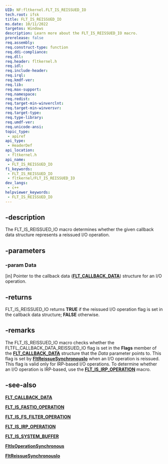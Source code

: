 ```yaml
---
UID: NF:fltkernel.FLT_IS_REISSUED_IO
tech.root: ifsk
title: FLT_IS_REISSUED_IO
ms.date: 10/11/2022
targetos: Windows
description: Learn more about the FLT_IS_REISSUED_IO macro.
prerelease: false
req.assembly: 
req.construct-type: function
req.ddi-compliance: 
req.dll: 
req.header: fltkernel.h
req.idl: 
req.include-header: 
req.irql: 
req.kmdf-ver: 
req.lib: 
req.max-support: 
req.namespace: 
req.redist: 
req.target-min-winverclnt: 
req.target-min-winversvr: 
req.target-type: 
req.type-library: 
req.umdf-ver: 
req.unicode-ansi: 
topic_type:
 - apiref
api_type:
 - HeaderDef
api_location:
 - fltkernel.h
api_name:
 - FLT_IS_REISSUED_IO
f1_keywords:
 - FLT_IS_REISSUED_IO
 - fltkernel/FLT_IS_REISSUED_IO
dev_langs:
 - c++
helpviewer_keywords:
 - FLT_IS_REISSUED_IO
---
```


## -description

The FLT\_IS\_REISSUED\_IO macro determines whether the given callback data structure represents a reissued I/O operation.

## -parameters

### -param Data

[in] Pointer to the callback data ([**FLT\_CALLBACK\_DATA**](ns-fltkernel-_flt_callback_data.md)) structure for an I/O operation.

## -returns

FLT\_IS\_REISSUED\_IO returns **TRUE** if the reissued I/O operation flag is set in the callback data structure; **FALSE** otherwise.

## -remarks

The FLT\_IS\_REISSUED\_IO macro checks whether the FLTFL\_CALLBACK\_DATA\_REISSUED\_IO flag is set in the **Flags** member of the [**FLT\_CALLBACK\_DATA**](ns-fltkernel-_flt_callback_data.md) structure that the *Data* parameter points to. This flag is set by [**FltReissueSynchronousIo**](nf-fltkernel-fltreissuesynchronousio.md) when an I/O operation is reissued. This flag is valid only for IRP-based I/O operations. To determine whether an I/O operation is IRP-based, use the [**FLT\_IS\_IRP\_OPERATION**](nf-fltkernel-flt_is_irp_operation.md) macro.

## -see-also

[**FLT\_CALLBACK\_DATA**](ns-fltkernel-_flt_callback_data.md)

[**FLT\_IS\_FASTIO\_OPERATION**](nf-fltkernel-flt_is_fastio_operation.md)

[**FLT\_IS\_FS\_FILTER\_OPERATION**](nf-fltkernel-flt_is_fs_filter_operation.md)

[**FLT\_IS\_IRP\_OPERATION**](nf-fltkernel-flt_is_irp_operation.md)

[**FLT\_IS\_SYSTEM\_BUFFER**](nf-fltkernel-flt_is_system_buffer.md)

[**FltIsOperationSynchronous**](nf-fltkernel-fltisoperationsynchronous.md)

[**FltReissueSynchronousIo**](nf-fltkernel-fltreissuesynchronousio.md)

